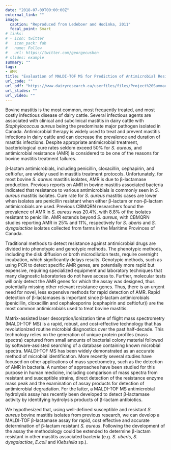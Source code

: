 ```yaml
---
date: "2018-07-09T00:00:00Z"
external_link: ""
image:
  caption: "Reproduced from Ledeboer and Hodinka, 2011"
  focal_point: Smart
# links:
# - icon: twitter
#   icon_pack: fab
#   name: Follow
#   url: https://twitter.com/georgecushen
# slides: example
summary: ""
tags:
- AMR
title: "Evaluation of MALDI-TOF MS for Prediction of Antimicrobial Resistance in Mastitis Associated Bacterial Species"	
url_code: ""
url_pdf: "https://www.dairyresearch.ca/userfiles/files/Project%20Summary%20Dairy%20Cluster%203_Mastitis%20Network-Continuing%20advancement%20of%20milk%20quality%20in%20Canada.pdf"
url_slides: ""
url_video: ""
---
```

Bovine mastitis is the most common, most frequently treated, and most costly infectious disease of dairy cattle. Several infectious agents are associated with clinical and subclinical mastitis in dairy cattle with *Staphylococcus aureus* being the predominate major pathogen isolated in Canada. Antimicrobial therapy is widely used to treat and prevent mastitis infections in dairy cattle and can decrease the prevalence and duration of mastitis infections. Despite appropriate antimicrobial treatment, bacteriological cure rates seldom exceed 50% for *S. aureus*, and antimicrobial resistance (AMR) is considered to be one of the reasons for bovine mastitis treatment failures.

β-lactam antimicrobials, including penicillin, cloxacillin, cephapirin, and ceftiofur, are widely used in mastitis treatment protocols. Unfortunately, for most bovine *S. aureus* mastitis isolates, AMR is due to β-lactamase production. Previous reports on AMR in bovine mastitis associated bacteria indicated that resistance to various antimicrobials is commonly seen in *S. aureus* mastitis isolates. Cure rate for *S. aureus* mastitis cases are lower when isolates are penicillin resistant when either β-lactam or non-β-lactam antimicrobials are used. Previous CBMQRN researchers found the prevalence of AMR in *S. aureus* was 20.4%, with 8.8% of the isolates resistant to penicillin. AMR extends beyond *S. aureus*, with CBMQRN studies reporting AMR in 25% and 11%, respectively for *S. uberis* and *S. dysgalactiae* isolates collected from farms in the Maritime Provinces of Canada.

Traditional methods to detect resistance against antimicrobial drugs are divided into phenotypic and genotypic methods. The phenotypic methods, including the disk diffusion or broth microdilution tests, require overnight incubation, which significantly delays results. Genotypic methods, such as using PCR to detect specific AMR genes, are potentially more rapid but expensive, requiring specialized equipment and laboratory techniques that many diagnostic laboratories do not have access to. Further, molecular tests will only detect the AMR genes for which the assay was designed, thus potentially missing other relevant resistance genes. Thus, there is an urgent need for novel, less expensive methods for rapid detection of AMR. Rapid detection of β-lactamases is important since β-lactam antimicrobials (penicillin, cloxacillin and cephalosporins (cephapirin and ceftiofur)) are the most common antimicrobials used to treat bovine mastitis.

Matrix-assisted laser desorption/ionization time of flight mass spectrometry (MALDI-TOF MS) is a rapid, robust, and cost-effective technology that has revolutionized routine microbial diagnostics over the past half-decade. This technology relies on the generation of unique protein profiles (mass spectra) captured from small amounts of bacterial colony material followed by software-assisted searching of a database containing known microbial spectra. MALDI-TOF MS has been widely demonstrated as an accurate method of microbial identification. More recently several studies have focused on other applications of mass spectrometry, such as the detection of AMR in bacteria. A number of approaches have been studied for this purpose in human medicine, including comparison of mass spectra from resistant and susceptible strains, direct detection of the resistance enzyme mass peak and the examination of assay products for detection of antimicrobial degradation. For the latter, a MALDI-TOF MS antimicrobial hydrolysis assay has recently been developed to detect β-lactamase activity by identifying hydrolysis products of β-lactam antibiotics.

We hypothesized that, using well-defined susceptible and resistant *S. aureus* bovine mastitis isolates from previous research, we can develop a MALDI-TOF β-lactamase assay for rapid, cost effective and accurate determination of β-lactam resistant *S. aureus*. Following the development of the assay the methodology could be extended to determine β-lactam resistant in other mastitis associated bacteria (e.g. *S. uberis*, *S. dysgalactiae*, *E.coli* and *Klebsiella* sp.).